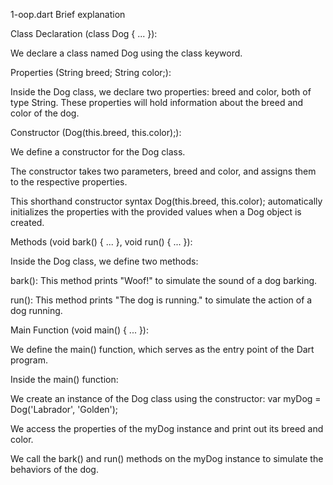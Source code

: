  1-oop.dart
 Brief explanation

Class Declaration (class Dog { ... }):



We declare a class named Dog using the class keyword.

Properties (String breed; String color;):



Inside the Dog class, we declare two properties: breed and color, both of type String. These properties will hold information about the breed and color of the dog.

Constructor (Dog(this.breed, this.color);):



We define a constructor for the Dog class.

The constructor takes two parameters, breed and color, and assigns them to the respective properties.

This shorthand constructor syntax Dog(this.breed, this.color); automatically initializes the properties with the provided values when a Dog object is created.

Methods (void bark() { ... }, void run() { ... }):



Inside the Dog class, we define two methods:

bark(): This method prints "Woof!" to simulate the sound of a dog barking.

run(): This method prints "The dog is running." to simulate the action of a dog running.

Main Function (void main() { ... }):



We define the main() function, which serves as the entry point of the Dart program.

Inside the main() function:

We create an instance of the Dog class using the constructor: var myDog = Dog('Labrador', 'Golden');

We access the properties of the myDog instance and print out its breed and color.

We call the bark() and run() methods on the myDog instance to simulate the behaviors of the dog.

